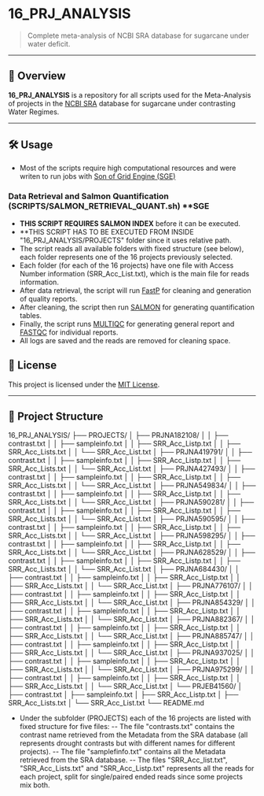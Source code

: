 # 16_PRJ_ANALYSIS

> Complete meta-analysis of NCBI SRA database for sugarcane under water deficit.

---

## 📘 Overview

**16_PRJ_ANALYSIS** is a repository for all scripts used for the Meta-Analysis of projects in the [NCBI SRA](https://www.ncbi.nlm.nih.gov/sra) database for sugarcane under contrasting Water Regimes.

---

## 🛠️ Usage
- Most of the scripts require high computational resources and were writen to run jobs with [Son of Grid Engine (SGE)](https://wiki.archlinux.org/title/Son_of_Grid_Engine)
### Data Retrieval and Salmon Quantification (SCRIPTS/SALMON_RETRIEVAL_QUANT.sh) **SGE
- **THIS SCRIPT REQUIRES SALMON INDEX** before it can be executed.
- **THIS SCRIPT HAS TO BE EXECUTED FROM INSIDE "16_PRJ_ANALYSIS/PROJECTS" folder since it uses relative path.
- The script reads all available folders with fixed structure (see below), each folder represents one of the 16 projects previously selected.
- Each folder (for each of the 16 projects) have one file with Access Number information (SRR_Acc_List.txt), which is the main file for reads information.
- After data retrieval, the script will run [FastP](pmc.ncbi.nlm.nih.gov/articles/PMC6129281/) for cleaning and generation of quality reports.
- After cleaning, the script then run [SALMON](https://salmon.readthedocs.io/en/latest/) for generating quantification tables.
- Finally, the script runs [MULTIQC](https://github.com/MultiQC/MultiQC) for generating general report and [FASTQC](https://www.bioinformatics.babraham.ac.uk/projects/fastqc/) for individual reports.
- All logs are saved and the reads are removed for cleaning space.

## 📄 License

This project is licensed under the [MIT License](LICENSE).

---

## 📂 Project Structure
16_PRJ_ANALYSIS/
├── PROJECTS/
│   ├── PRJNA182108/
│   │   ├── contrast.txt
│   │   ├── sampleinfo.txt
│   │   ├── SRR_Acc_Listp.txt
│   │   ├── SRR_Acc_Lists.txt
│   │   └── SRR_Acc_List.txt
│   ├── PRJNA419791/
│   │   ├── contrast.txt
│   │   ├── sampleinfo.txt
│   │   ├── SRR_Acc_Listp.txt
│   │   ├── SRR_Acc_Lists.txt
│   │   └── SRR_Acc_List.txt
│   ├── PRJNA427493/
│   │   ├── contrast.txt
│   │   ├── sampleinfo.txt
│   │   ├── SRR_Acc_Listp.txt
│   │   ├── SRR_Acc_Lists.txt
│   │   └── SRR_Acc_List.txt
│   ├── PRJNA549834/
│   │   ├── contrast.txt
│   │   ├── sampleinfo.txt
│   │   ├── SRR_Acc_Listp.txt
│   │   ├── SRR_Acc_Lists.txt
│   │   └── SRR_Acc_List.txt
│   ├── PRJNA590281/
│   │   ├── contrast.txt
│   │   ├── sampleinfo.txt
│   │   ├── SRR_Acc_Listp.txt
│   │   ├── SRR_Acc_Lists.txt
│   │   └── SRR_Acc_List.txt
│   ├── PRJNA590595/
│   │   ├── contrast.txt
│   │   ├── sampleinfo.txt
│   │   ├── SRR_Acc_Listp.txt
│   │   ├── SRR_Acc_Lists.txt
│   │   └── SRR_Acc_List.txt
│   ├── PRJNA598295/
│   │   ├── contrast.txt
│   │   ├── sampleinfo.txt
│   │   ├── SRR_Acc_Listp.txt
│   │   ├── SRR_Acc_Lists.txt
│   │   └── SRR_Acc_List.txt
│   ├── PRJNA628529/
│   │   ├── contrast.txt
│   │   ├── sampleinfo.txt
│   │   ├── SRR_Acc_Listp.txt
│   │   ├── SRR_Acc_Lists.txt
│   │   └── SRR_Acc_List.txt
│   ├── PRJNA684430/
│   │   ├── contrast.txt
│   │   ├── sampleinfo.txt
│   │   ├── SRR_Acc_Listp.txt
│   │   ├── SRR_Acc_Lists.txt
│   │   └── SRR_Acc_List.txt
│   ├── PRJNA776107/
│   │   ├── contrast.txt
│   │   ├── sampleinfo.txt
│   │   ├── SRR_Acc_Listp.txt
│   │   ├── SRR_Acc_Lists.txt
│   │   └── SRR_Acc_List.txt
│   ├── PRJNA854329/
│   │   ├── contrast.txt
│   │   ├── sampleinfo.txt
│   │   ├── SRR_Acc_Listp.txt
│   │   ├── SRR_Acc_Lists.txt
│   │   └── SRR_Acc_List.txt
│   ├── PRJNA882367/
│   │   ├── contrast.txt
│   │   ├── sampleinfo.txt
│   │   ├── SRR_Acc_Listp.txt
│   │   ├── SRR_Acc_Lists.txt
│   │   └── SRR_Acc_List.txt
│   ├── PRJNA885747/
│   │   ├── contrast.txt
│   │   ├── sampleinfo.txt
│   │   ├── SRR_Acc_Listp.txt
│   │   ├── SRR_Acc_Lists.txt
│   │   └── SRR_Acc_List.txt
│   ├── PRJNA937025/
│   │   ├── contrast.txt
│   │   ├── sampleinfo.txt
│   │   ├── SRR_Acc_Listp.txt
│   │   ├── SRR_Acc_Lists.txt
│   │   └── SRR_Acc_List.txt
│   ├── PRJNA975299/
│   │   ├── contrast.txt
│   │   ├── sampleinfo.txt
│   │   ├── SRR_Acc_Listp.txt
│   │   ├── SRR_Acc_Lists.txt
│   │   └── SRR_Acc_List.txt
│   └── PRJEB41560/
│       ├── contrast.txt
│       ├── sampleinfo.txt
│       ├── SRR_Acc_Listp.txt
│       ├── SRR_Acc_Lists.txt
│       └── SRR_Acc_List.txt
└── README.md

- Under the subfolder (PROJECTS) each of the 16 projects are listed with fixed structure for five files:
-- The file "contrasts.txt" contains the contrast name retrieved from the Metadata from the SRA database (all represents drought contrasts but with different names for different projects).
-- The file "samplefinfo.txt" contains all the Metadata retrieved from the SRA database.
-- The files "SRR_Acc_list.txt", "SRR_Acc_Lists.txt" and "SRR_Acc_Listp.txt" represents all the reads for each project, split for single/paired ended reads since some projects mix both.
